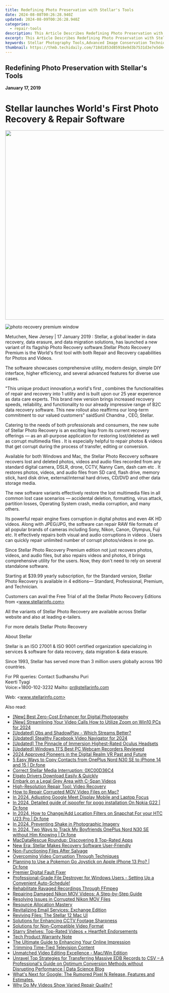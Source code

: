 ```yaml
---
title: Redefining Photo Preservation with Stellar's Tools
date: 2024-08-08T00:26:28.940Z
updated: 2024-08-09T00:26:28.940Z
categories:
  - repair-tools
description: This Article Describes Redefining Photo Preservation with Stellar's Tools
excerpt: This Article Describes Redefining Photo Preservation with Stellar's Tools
keywords: Stellar Photography Tools,Advanced Image Conservation Techniques,Modern Photo Preservation Systems,Long-Term Digital Photograph Storage,Professional Photo Archiving Software,Revolutionary Digital Image Safeguarding,Ultimate Photo Longevity Solutions
thumbnail: https://thmb.techidaily.com/718d1853d85918e9d3b7531d3e7e5d446b8b2d7ecc9512a603cf6d88a4e79188.jpg
---
```


## Redefining Photo Preservation with Stellar's Tools

**January 17, 2019**

# **Stellar launches World's First Photo Recovery & Repair Software**

<!-- affiliate ads begin -->
<a href="https://appsumo.8odi.net/c/5597632/2087394/7443" target="_top" id="2087394"><img src="//a.impactradius-go.com/display-ad/7443-2087394" border="0" alt="" width="1200" height="600"/></a><img height="0" width="0" src="https://appsumo.8odi.net/i/5597632/2087394/7443" style="position:absolute;visibility:hidden;" border="0" />
<!-- affiliate ads end -->
![photo recovery premium window](https://www.stellarinfo.com/image/catalog/stellar_boxs/photo-recovery-premium-window.png)

 Metuchen, New Jersey | 17 January 2019 : Stellar, a global leader in data recovery, data erasure, and data migration solutions, has launched a new variant of its flagship Photo Recovery software.Stellar Photo Recovery Premium is the World's first tool with both Repair and Recovery capabilities for Photos and Videos.

 The software showcases comprehensive utility, modern design, simple DIY interface, higher efficiency, and several advanced features for diverse use cases.

 "This unique product innovation,a world's first , combines the functionalities of repair and recovery into 1 utility and is built upon our 25 year experience as data care experts. This brand new version brings increased recovery speeds, reliability, and functionality to our already impressive range of B2C data recovery software. This new rollout also reaffirms our long-term commitment to our valued customers" saidSunil Chandna , CEO, Stellar.

 Catering to the needs of both professionals and consumers, the new suite of Stellar Photo Recovery is an exciting leap from its current recovery offerings — as an all-purpose application for restoring lost/deleted as well as corrupt multimedia files . It is especially helpful to repair photos & videos that get corrupt during the process of transfer, editing or conversion.

 Available for both Windows and Mac, the Stellar Photo Recovery software recovers lost and deleted photos, videos and audio files recorded from any standard digital camera, DSLR, drone, CCTV, Nanny Cam, dash cam etc . It restores photos, videos, and audio files from SD card, flash drive, memory stick, hard disk drive, external/internal hard drives, CD/DVD and other data storage media.

 The new software variants effectively restore the lost multimedia files in all common lost case scenarios — accidental deletion, formatting, virus attack, partition losses, Operating System crash, media corruption, and many others.

 Its powerful repair engine fixes corruption in digital photos and even 4K HD videos. Along with JPEG/JPG, the software can repair RAW file formats of all popular brands of cameras including Sony, Nikon, Canon, Olympus, Fuji etc. It effectively repairs both visual and audio corruptions in videos . Users can quickly repair unlimited number of corrupt photos/videos in one go.

 Since Stellar Photo Recovery Premium edition not just recovers photos, videos, and audio files, but also repairs videos and photos, it brings comprehensive utility for the users. Now, they don't need to rely on several standalone software.

 Starting at $39.99 yearly subscription, for the Standard version, Stellar Photo Recovery is available in 4 editions— Standard, Professional, Premium, and Technician.

Customers can avail the Free Trial of all the Stellar Photo Recovery Editions from <www.stellarinfo.com>

 All the variants of Stellar Photo Recovery are available across Stellar website and also at leading e-tailers.

 For more details Stellar Photo Recovery

 About Stellar

 Stellar is an ISO 27001 & ISO 9001 certified organization specializing in services & software for data recovery, data migration & data erasure.

 Since 1993, Stellar has served more than 3 million users globally across 190 countries.

For PR queries:
Contact
 Sudhanshu Puri  
 Keerti Tyagi  
 Voice:+1800-102-3232
 Mailto: <pr@stellarinfo.com>

 Web: <www.stellarinfo.com>


<ins class="adsbygoogle"
     style="display:block"
     data-ad-format="autorelaxed"
     data-ad-client="ca-pub-7571918770474297"
     data-ad-slot="1223367746"></ins>



<ins class="adsbygoogle"
     style="display:block"
     data-ad-client="ca-pub-7571918770474297"
     data-ad-slot="8358498916"
     data-ad-format="auto"
     data-full-width-responsive="true"></ins>

<span class="atpl-alsoreadstyle">Also read:</span>
<div><ul>
<li><a href="https://extra-hints.techidaily.com/new-best-zero-cost-enhancer-for-digital-photography/"><u>[New] Best Zero-Cost Enhancer for Digital Photography</u></a></li>
<li><a href="https://article-posts.techidaily.com/new-streamlining-your-video-calls-how-to-utilize-zoom-on-win10-pcs-for-2024/"><u>[New] Streamlining Your Video Calls  How to Utilize Zoom on Win10 PCs for 2024</u></a></li>
<li><a href="https://screen-activity-recording.techidaily.com/updated-obs-and-shadowplay-which-streams-better/"><u>[Updated] Obs and ShadowPlay - Which Streams Better?</u></a></li>
<li><a href="https://facebook-video-recording.techidaily.com/updated-stealthy-facebook-video-navigator-for-2024/"><u>[Updated] Stealthy Facebook Video Navigator for 2024</u></a></li>
<li><a href="https://some-guidance.techidaily.com/updated-the-pinnacle-of-immersion-highest-rated-oculus-headsets/"><u>[Updated] The Pinnacle of Immersion  Highest-Rated Oculus Headsets</u></a></li>
<li><a href="https://video-screen-grab.techidaily.com/updated-windows-11s-best-pc-webcam-recorders-reviewed/"><u>[Updated] Windows 11'S Best PC Webcam Recorders Reviewed</u></a></li>
<li><a href="https://extra-support.techidaily.com/2024-approved-pioneers-in-the-digital-realm-vr-past-and-future/"><u>2024 Approved  Pioneers in the Digital Realm  VR Past and Future</u></a></li>
<li><a href="https://blog-min.techidaily.com/5-easy-ways-to-copy-contacts-from-oneplus-nord-n30-se-to-iphone-14-and-15-drfone-by-drfone-transfer-from-android-transfer-from-android/"><u>5 Easy Ways to Copy Contacts from OnePlus Nord N30 SE to iPhone 14 and 15 | Dr.fone</u></a></li>
<li><a href="https://data-wizards.techidaily.com/correct-stellar-media-interruption-0xc00d36c4/"><u>Correct Stellar Media Interruption: 0XC00D36C4</u></a></li>
<li><a href="https://hardware-help.techidaily.com/elgato-drivers-download-easily-and-quickly/"><u>Elgato Drivers Download Easily & Quickly</u></a></li>
<li><a href="https://extra-tips.techidaily.com/embark-on-a-legal-grey-area-with-c-span-videos/"><u>Embark on a Legal Grey Area with C-Span Videos</u></a></li>
<li><a href="https://data-wizards.techidaily.com/high-resolution-repair-tool-video-recovery/"><u>High-Resolution Repair Tool: Video Recovery</u></a></li>
<li><a href="https://data-wizards.techidaily.com/how-to-repair-corrupted-mov-video-files-on-mac/"><u>How to Repair Corrupted MOV Video Files on Mac?</u></a></li>
<li><a href="https://video-screen-grab.techidaily.com/in-2024-adjusting-google-meet-display-mobile-and-laptop-focus/"><u>In 2024, Adjusting Google Meet Display  Mobile and Laptop Focus</u></a></li>
<li><a href="https://android-pokemon-go.techidaily.com/in-2024-detailed-guide-of-ispoofer-for-pogo-installation-on-nokia-g22-drfone-by-drfone-virtual-android/"><u>In 2024, Detailed guide of ispoofer for pogo installation On Nokia G22 | Dr.fone</u></a></li>
<li><a href="https://location-social.techidaily.com/in-2024-how-to-changeadd-location-filters-on-snapchat-for-your-htc-u23-pro-drfone-by-drfone-virtual-android/"><u>In 2024, How to Change/Add Location Filters on Snapchat For your HTC U23 Pro | Dr.fone</u></a></li>
<li><a href="https://extra-guidance.techidaily.com/in-2024-preventing-shake-in-photographic-imagery/"><u>In 2024, Preventing Shake in Photographic Imagery</u></a></li>
<li><a href="https://android-location-track.techidaily.com/in-2024-two-ways-to-track-my-boyfriends-oneplus-nord-n30-se-without-him-knowing-drfone-by-drfone-virtual-android/"><u>In 2024, Two Ways to Track My Boyfriends OnePlus Nord N30 SE without Him Knowing | Dr.fone</u></a></li>
<li><a href="https://data-wizards.techidaily.com/macdatarescue-roundup-discovering-8-top-rated-apps/"><u>MacDataRescue Roundup: Discovering 8 Top-Rated Apps</u></a></li>
<li><a href="https://data-wizards.techidaily.com/new-era-stellar-makes-recovery-software-user-friendly/"><u>New Era: Stellar Makes Recovery Software User-Friendly</u></a></li>
<li><a href="https://data-wizards.techidaily.com/non-functioning-files-after-salvage/"><u>Non-Functioning Files After Salvage</u></a></li>
<li><a href="https://data-wizards.techidaily.com/overcoming-video-corruption-through-techniques/"><u>Overcoming Video Corruption Through Techniques</u></a></li>
<li><a href="https://ios-pokemon-go.techidaily.com/planning-to-use-a-pokemon-go-joystick-on-apple-iphone-13-pro-drfone-by-drfone-virtual-ios/"><u>Planning to Use a Pokemon Go Joystick on Apple iPhone 13 Pro? | Dr.fone</u></a></li>
<li><a href="https://data-wizards.techidaily.com/premier-digital-fault-fixer/"><u>Premier Digital Fault Fixer</u></a></li>
<li><a href="https://data-safeguard.techidaily.com/professional-grade-file-destroyer-for-windows-users-setting-up-a-convenient-auto-schedule/"><u>Professional-Grade File Destroyer for Windows Users - Setting Up a Convenient Auto-Schedule!</u></a></li>
<li><a href="https://data-wizards.techidaily.com/rehabilitate-ravaged-recordings-through-ffmpeg/"><u>Rehabilitate Ravaged Recordings Through FFmpeg</u></a></li>
<li><a href="https://data-wizards.techidaily.com/repairing-damaged-nikon-mov-videos-a-step-by-step-guide/"><u>Repairing Damaged Nikon MOV Videos: A Step-by-Step Guide</u></a></li>
<li><a href="https://data-wizards.techidaily.com/resolving-issues-in-corrupted-nikon-mov-files/"><u>Resolving Issues in Corrupted Nikon MOV Files</u></a></li>
<li><a href="https://data-wizards.techidaily.com/resource-allocation-mastery/"><u>Resource Allocation Mastery</u></a></li>
<li><a href="https://data-wizards.techidaily.com/revitalizing-email-services-exchange-edition/"><u>Revitalizing Email Services: Exchange Edition</u></a></li>
<li><a href="https://data-wizards.techidaily.com/reviving-files-the-stellar-12-mac-ui/"><u>Reviving Files: The Stellar 12 Mac UI</u></a></li>
<li><a href="https://data-wizards.techidaily.com/solutions-for-enhancing-cctv-footage-sharpness/"><u>Solutions for Enhancing CCTV Footage Sharpness</u></a></li>
<li><a href="https://data-wizards.techidaily.com/solutions-for-non-compatible-video-format/"><u>Solutions for Non-Compatible Video Format</u></a></li>
<li><a href="https://data-wizards.techidaily.com/starry-shelves-top-rated-videos-plus-heartfelt-endorsements/"><u>Starry Shelves: Top-Rated Videos + Heartfelt Endorsements</u></a></li>
<li><a href="https://data-wizards.techidaily.com/tech-product-warranty-note/"><u>Tech Product Warranty Note</u></a></li>
<li><a href="https://facebook.techidaily.com/the-ultimate-guide-to-enhancing-your-online-impression/"><u>The Ultimate Guide to Enhancing Your Online Impression</u></a></li>
<li><a href="https://data-wizards.techidaily.com/trimming-time-tied-television-content/"><u>Trimming Time-Tied Television Content</u></a></li>
<li><a href="https://data-wizards.techidaily.com/unmatched-video-editing-excellence-macwin-edition/"><u>Unmatched Video Editing Excellence - Mac/Win Edition</u></a></li>
<li><a href="https://data-wizards.techidaily.com/unravel-top-strategies-for-transferring-massive-edb-records-to-csv-a-professionals-guide-on-optimum-conversion-methods-without-disrupting-performance-data-s4/"><u>Unravel Top Strategies for Transferring Massive EDB Records to CSV – A Professional's Guide on Optimum Conversion Methods without Disrupting Performance | Data Science Blog</u></a></li>
<li><a href="https://tech-renaissance.techidaily.com/whats-next-for-google-the-rumored-pixel-n-release-features-and-estimates/"><u>What's Next for Google: The Rumored Pixel N Release, Features and Estimates.</u></a></li>
<li><a href="https://data-wizards.techidaily.com/why-do-my-videos-show-varied-repair-quality/"><u>Why Do My Videos Show Varied Repair Quality?</u></a></li>
</ul></div>
